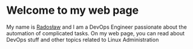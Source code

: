 # Welcome to my web page

My name is [Radosław](/about/) and I am a DevOps Engineer passionate about the automation
of complicated tasks. On my web page, you can read about DevOps stuff and
other topics related to Linux Administration
